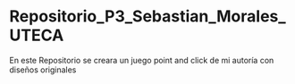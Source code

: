 # Repositorio_P3_Sebastian_Morales_UTECA
En este Repositorio se creara un juego point and click de mi autoría con diseños originales
